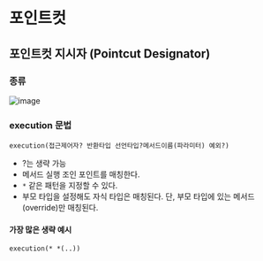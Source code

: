 # 포인트컷

## 포인트컷 지시자 (Pointcut Designator)

### 종류
![image](https://user-images.githubusercontent.com/48814463/209236029-14ebcb49-3d50-4ffe-8874-fcac74f79286.png)

### execution 문법
`execution(접근제어자? 반환타입 선언타입?메서드이름(파라미터) 예외?)`
 * ?는 생략 가능
 * 메서드 실행 조인 포인트를 매칭한다.
 * `*` 같은 패턴을 지정할 수 있다.
 * 부모 타입을 설정해도 자식 타입은 매칭된다. 단, 부모 타입에 있는 메서드 (override)만 매칭된다.

#### 가장 많은 생략 예시
`execution(* *(..))`
